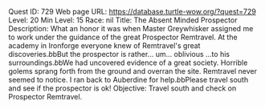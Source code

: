 Quest ID: 729
Web page URL: https://database.turtle-wow.org/?quest=729
Level: 20
Min Level: 15
Race: nil
Title: The Absent Minded Prospector
Description: What an honor it was when Master Greywhisker assigned me to work under the guidance of the great Prospector Remtravel. At the academy in Ironforge everyone knew of Remtravel's great discoveries.$b$bBut the prospector is rather... um... oblivious ...to his surroundings.$b$bWe had uncovered evidence of a great society. Horrible golems sprang forth from the ground and overran the site. Remtravel never seemed to notice. I ran back to Auberdine for help.$b$bPlease travel south and see if the prospector is ok!
Objective: Travel south and check on Prospector Remtravel.
